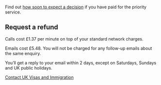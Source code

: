 Find out [how soon to expect a decision](https://www.gov.uk/faster-decision-visa-settlement) if you have paid for the priority service.

## Request a refund

Calls cost £1.37 per minute on top of your standard network charges.

Emails cost £5.48. You will not be charged for any follow-up emails about the same enquiry.

You’ll get a reply to your email within 2 days, except on Saturdays, Sundays and UK public holidays.

[Contact UK Visas and Immigration](https://www.gov.uk/contact-ukvi-inside-outside-uk)
